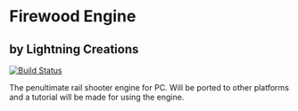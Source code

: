 # Firewood Engine
## by Lightning Creations

[![Build Status](https://travis-ci.org/rdrpenguin04/FirewoodEngine.svg?branch=master)](https://travis-ci.org/rdrpenguin04/FirewoodEngine)

The penultimate rail shooter engine for PC. Will be ported to other platforms and a tutorial will be made for using the engine.
